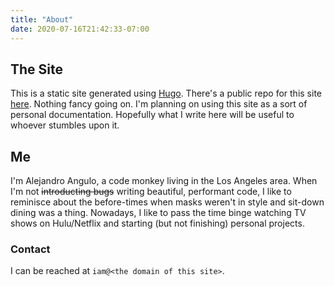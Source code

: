```yaml
---
title: "About"
date: 2020-07-16T21:42:33-07:00
---
```


## The Site

This is a static site generated using [Hugo](https://gohugo.io/). There's a public repo for this site
[here](https://github.com/alejandro-angulo/alejandr0angul0.dev). Nothing fancy going on. I'm planning on using this site as a sort
of personal documentation. Hopefully what I write here will be useful to whoever stumbles upon it.

## Me

I'm Alejandro Angulo, a code monkey living in the Los Angeles area. When I'm not ~~introducting bugs~~ writing beautiful,
performant code, I like to reminisce about the before-times when masks weren't in style and sit-down dining was a thing. Nowadays,
I like to pass the time binge watching TV shows on Hulu/Netflix and starting (but not finishing) personal projects.

### Contact

I can be reached at `iam@<the domain of this site>`.

